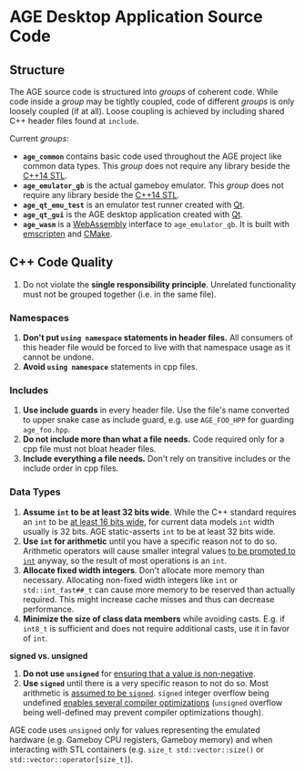 
# AGE Desktop Application Source Code

## Structure

The AGE source code is structured into _groups_ of coherent code.
While code inside a _group_ may be tightly coupled,
code of different _groups_ is only loosely coupled (if at all).
Loose coupling is achieved by including shared C++ header files found at
`include`.

Current _groups_:

* **`age_common`** contains basic code used throughout the AGE project like
    common data types.
    This _group_ does not require any library beside the
    [C++14 STL](https://en.cppreference.com/w/cpp/14).
* **`age_emulator_gb`** is the actual gameboy emulator.
    This _group_ does not require any library beside the
    [C++14 STL](https://en.cppreference.com/w/cpp/14).
* **`age_qt_emu_test`** is an emulator test runner created with
    [Qt](https://www.qt.io/).
* **`age_qt_gui`** is the AGE desktop application created with
    [Qt](https://www.qt.io/).
* **`age_wasm`** is a [WebAssembly](https://webassembly.org/) interface to
    `age_emulator_gb`.
    It is built with [emscripten](https://kripken.github.io/emscripten-site/)
    and [CMake](https://cmake.org/).


## C++ Code Quality

1. Do not violate the **single responsibility principle**.
    Unrelated functionality must not be grouped together
    (i.e. in the same file).

### Namespaces

1. **Don't put `using namespace` statements in header files.**
    All consumers of this header file would be forced to live with that
    namespace usage as it cannot be undone.
1. **Avoid `using namespace`** statements in cpp files.

### Includes

1. **Use include guards** in every header file.
    Use the file's name converted to upper snake case as include guard,
    e.g. use `AGE_FOO_HPP` for guarding `age_foo.hpp`.
1. **Do not include more than what a file needs.**
    Code required only for a cpp file must not bloat header files.
1. **Include everything a file needs.**
    Don't rely on transitive includes or the include order in cpp files.

### Data Types

1. **Assume `int` to be at least 32 bits wide**.
    While the C++ standard requires an `int` to be
    [at least 16 bits wide](https://en.cppreference.com/w/cpp/language/types#Properties),
    for current data models `int` width usually is 32 bits.
    AGE static-asserts `int` to be at least 32 bits wide.
1. **Use `int` for arithmetic** until you have a specific reason not to do so.
    Arithmetic operators will cause smaller integral values
    [to be promoted to `int`](https://en.cppreference.com/w/cpp/language/implicit_conversion#Integral_promotion)
    anyway,
    so the result of most operations is an `int`.
1. **Allocate fixed width integers**.
    Don't allocate more memory than necessary.
    Allocating non-fixed width integers like `int` or `std::int_fast##_t` can
    cause more memory to be reserved than actually required.
    This might increase cache misses and thus can decrease performance.
1. **Minimize the size of class data members** while avoiding casts.
    E.g. if `int8_t` is sufficient and does not require additional casts,
    use it in favor of `int`.

**signed vs. unsigned**

1. **Do not use `unsigned`** for
    [ensuring that a value is non-negative](https://isocpp.github.io/CppCoreGuidelines/CppCoreGuidelines#Res-nonnegative).
1. **Use `signed`** until there is a very specific reason to not do so.
    Most arithmetic is [assumed to be `signed`](https://isocpp.github.io/CppCoreGuidelines/CppCoreGuidelines#es102-use-signed-types-for-arithmetic).
    `signed` integer overflow being undefined
    [enables several compiler optimizations](http://blog.llvm.org/2011/05/what-every-c-programmer-should-know.html)
    (`unsigned` overflow being well-defined may prevent compiler optimizations
    though).

AGE code uses `unsigned` only for values representing the emulated hardware
(e.g. Gameboy CPU registers, Gameboy memory)
and when interacting with STL containers
(e.g. `size_t std::vector::size()` or `std::vector::operator[size_t]`).
